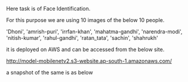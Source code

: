 Here task is of Face Identification.

For this purpose we are using 10 images of the below 10 people.

'Dhoni', 'amrish-puri', 'irrfan-khan', 'mahatma-gandhi', 'narendra-modi', 'nitish-kumar', 'rahul-gandhi', 'ratan_tata', 'sachin', 'shahrukh'

it is deployed on AWS and can be accessed from the below site.

http://model-mobilenetv2.s3-website.ap-south-1.amazonaws.com/

a snapshot of the same is as below

